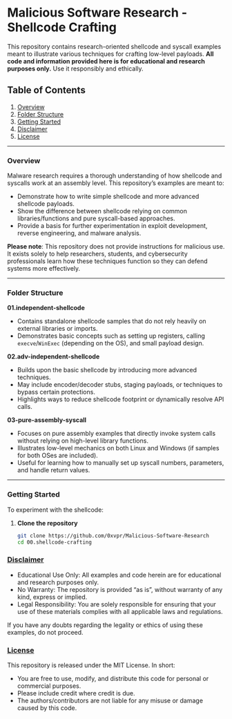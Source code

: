 # Malicious Software Research - Shellcode Crafting

This repository contains research-oriented shellcode and syscall examples meant to illustrate various techniques for crafting low-level payloads. **All code and information provided here is for educational and research purposes only.** Use it responsibly and ethically.

## Table of Contents

1. [Overview](#overview)  
2. [Folder Structure](#folder-structure)  
3. [Getting Started](#getting-started)  
4. [Disclaimer](#disclaimer)  
5. [License](#license)

---

### Overview

Malware research requires a thorough understanding of how shellcode and syscalls work at an assembly level. This repository’s examples are meant to:

- Demonstrate how to write simple shellcode and more advanced shellcode payloads.  
- Show the difference between shellcode relying on common libraries/functions and pure syscall-based approaches.  
- Provide a basis for further experimentation in exploit development, reverse engineering, and malware analysis.

**Please note**: This repository does not provide instructions for malicious use. It exists solely to help researchers, students, and cybersecurity professionals learn how these techniques function so they can defend systems more effectively.

---

### Folder Structure

**01.independent-shellcode**  
   - Contains standalone shellcode samples that do not rely heavily on external libraries or imports.  
   - Demonstrates basic concepts such as setting up registers, calling `execve`/`WinExec` (depending on the OS), and small payload design.

**02.adv-independent-shellcode**  
   - Builds upon the basic shellcode by introducing more advanced techniques.  
   - May include encoder/decoder stubs, staging payloads, or techniques to bypass certain protections.  
   - Highlights ways to reduce shellcode footprint or dynamically resolve API calls.

**03-pure-assembly-syscall**  
   - Focuses on pure assembly examples that directly invoke system calls without relying on high-level library functions.  
   - Illustrates low-level mechanics on both Linux and Windows (if samples for both OSes are included).  
   - Useful for learning how to manually set up syscall numbers, parameters, and handle return values.

---

### Getting Started

To experiment with the shellcode:

1. **Clone the repository**  
   ```bash
   git clone https://github.com/0xvpr/Malicious-Software-Research
   cd 00.shellcode-crafting
   ```

### <a href="../DISCLAIMER.md">Disclaimer</a>
- Educational Use Only: All examples and code herein are for educational and research purposes only.
- No Warranty: The repository is provided “as is”, without warranty of any kind, express or implied.
- Legal Responsibility: You are solely responsible for ensuring that your use of these materials complies with all applicable laws and regulations.

If you have any doubts regarding the legality or ethics of using these examples, do not proceed.

### <a href="../LICENSE">License</a>
This repository is released under the MIT License. In short:
- You are free to use, modify, and distribute this code for personal or commercial purposes.
- Please include credit where credit is due.
- The authors/contributors are not liable for any misuse or damage caused by this code.